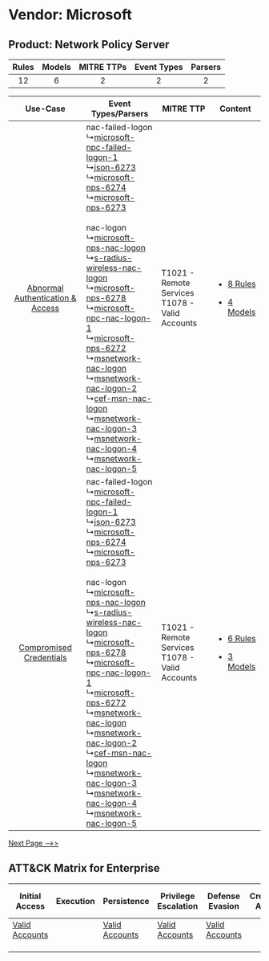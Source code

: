 Vendor: Microsoft
=================
Product: Network Policy Server
------------------------------
| Rules | Models | MITRE TTPs | Event Types | Parsers |
|:-----:|:------:|:----------:|:-----------:|:-------:|
|  12   |   6    |     2      |      2      |    2    |

|    Use-Case    | Event Types/Parsers    | MITRE TTP    | Content    |
|:----:| ---- | ---- | ---- |
| [Abnormal Authentication & Access](../../../UseCases/uc_abnormal_authentication_&_access.md) |  nac-failed-logon<br> ↳[microsoft-npc-failed-logon-1](Ps/pC_microsoftnpcfailedlogon1.md)<br> ↳[json-6273](Ps/pC_json6273.md)<br> ↳[microsoft-nps-6274](Ps/pC_microsoftnps6274.md)<br> ↳[microsoft-nps-6273](Ps/pC_microsoftnps6273.md)<br><br> nac-logon<br> ↳[microsoft-nps-nac-logon](Ps/pC_microsoftnpsnaclogon.md)<br> ↳[s-radius-wireless-nac-logon](Ps/pC_sradiuswirelessnaclogon.md)<br> ↳[microsoft-nps-6278](Ps/pC_microsoftnps6278.md)<br> ↳[microsoft-npc-nac-logon-1](Ps/pC_microsoftnpcnaclogon1.md)<br> ↳[microsoft-nps-6272](Ps/pC_microsoftnps6272.md)<br> ↳[msnetwork-nac-logon](Ps/pC_msnetworknaclogon.md)<br> ↳[msnetwork-nac-logon-2](Ps/pC_msnetworknaclogon2.md)<br> ↳[cef-msn-nac-logon](Ps/pC_cefmsnnaclogon.md)<br> ↳[msnetwork-nac-logon-3](Ps/pC_msnetworknaclogon3.md)<br> ↳[msnetwork-nac-logon-4](Ps/pC_msnetworknaclogon4.md)<br> ↳[msnetwork-nac-logon-5](Ps/pC_msnetworknaclogon5.md)<br> | T1021 - Remote Services<br>T1078 - Valid Accounts<br> | [<ul><li>8 Rules</li></ul><ul><li>4 Models</li></ul>](RM/r_m_microsoft_network_policy_server_Abnormal_Authentication_&_Access.md) |
|          [Compromised Credentials](../../../UseCases/uc_compromised_credentials.md)          |  nac-failed-logon<br> ↳[microsoft-npc-failed-logon-1](Ps/pC_microsoftnpcfailedlogon1.md)<br> ↳[json-6273](Ps/pC_json6273.md)<br> ↳[microsoft-nps-6274](Ps/pC_microsoftnps6274.md)<br> ↳[microsoft-nps-6273](Ps/pC_microsoftnps6273.md)<br><br> nac-logon<br> ↳[microsoft-nps-nac-logon](Ps/pC_microsoftnpsnaclogon.md)<br> ↳[s-radius-wireless-nac-logon](Ps/pC_sradiuswirelessnaclogon.md)<br> ↳[microsoft-nps-6278](Ps/pC_microsoftnps6278.md)<br> ↳[microsoft-npc-nac-logon-1](Ps/pC_microsoftnpcnaclogon1.md)<br> ↳[microsoft-nps-6272](Ps/pC_microsoftnps6272.md)<br> ↳[msnetwork-nac-logon](Ps/pC_msnetworknaclogon.md)<br> ↳[msnetwork-nac-logon-2](Ps/pC_msnetworknaclogon2.md)<br> ↳[cef-msn-nac-logon](Ps/pC_cefmsnnaclogon.md)<br> ↳[msnetwork-nac-logon-3](Ps/pC_msnetworknaclogon3.md)<br> ↳[msnetwork-nac-logon-4](Ps/pC_msnetworknaclogon4.md)<br> ↳[msnetwork-nac-logon-5](Ps/pC_msnetworknaclogon5.md)<br> | T1021 - Remote Services<br>T1078 - Valid Accounts<br> | [<ul><li>6 Rules</li></ul><ul><li>3 Models</li></ul>](RM/r_m_microsoft_network_policy_server_Compromised_Credentials.md)          |
[Next Page -->>](2_ds_microsoft_network_policy_server.md)

ATT&CK Matrix for Enterprise
----------------------------
| Initial Access                                                      | Execution | Persistence                                                         | Privilege Escalation                                                | Defense Evasion                                                     | Credential Access | Discovery | Lateral Movement                                                     | Collection | Command and Control | Exfiltration | Impact |
| ------------------------------------------------------------------- | --------- | ------------------------------------------------------------------- | ------------------------------------------------------------------- | ------------------------------------------------------------------- | ----------------- | --------- | -------------------------------------------------------------------- | ---------- | ------------------- | ------------ | ------ |
| [Valid Accounts](https://attack.mitre.org/techniques/T1078)<br><br> |           | [Valid Accounts](https://attack.mitre.org/techniques/T1078)<br><br> | [Valid Accounts](https://attack.mitre.org/techniques/T1078)<br><br> | [Valid Accounts](https://attack.mitre.org/techniques/T1078)<br><br> |                   |           | [Remote Services](https://attack.mitre.org/techniques/T1021)<br><br> |            |                     |              |        |